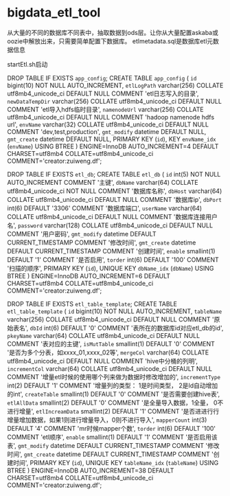 # bigdata_etl_tool
从大量的不同的数据库不同表中，抽取数据到ods层。让你从大量配置askaba或oozie中解放出来，只需要简单配置下数据库。
etlmetadata.sql是数据库etl元数据信息


startEtl.sh启动


DROP TABLE IF EXISTS `app_config`;
CREATE TABLE `app_config` (
  `id` bigint(10) NOT NULL AUTO_INCREMENT,
  `etlLogPath` varchar(256) COLLATE utf8mb4_unicode_ci DEFAULT NULL COMMENT 'etl日志写入的目录',
  `newDataTempDir` varchar(256) COLLATE utf8mb4_unicode_ci DEFAULT NULL COMMENT 'etl导入hdfs临时目录',
  `namenodeUrl` varchar(256) COLLATE utf8mb4_unicode_ci DEFAULT NULL COMMENT 'hadoop namenode hdfs url',
  `envName` varchar(32) COLLATE utf8mb4_unicode_ci DEFAULT NULL COMMENT 'dev,test,production',
  `gmt_modify` datetime DEFAULT NULL,
  `gmt_create` datetime DEFAULT NULL,
  PRIMARY KEY (`id`),
  KEY `envName_idx` (`envName`) USING BTREE
) ENGINE=InnoDB AUTO_INCREMENT=4 DEFAULT CHARSET=utf8mb4 COLLATE=utf8mb4_unicode_ci COMMENT='creator:zuiweng.df';



DROP TABLE IF EXISTS `etl_db`;
CREATE TABLE `etl_db` (
  `id` int(5) NOT NULL AUTO_INCREMENT COMMENT '主键',
  `dbName` varchar(64) COLLATE utf8mb4_unicode_ci NOT NULL COMMENT '数据库名称',
  `dbHost` varchar(64) COLLATE utf8mb4_unicode_ci DEFAULT NULL COMMENT '数据库ip',
  `dbPort` int(6) DEFAULT '3306' COMMENT '数据库端口',
  `userName` varchar(64) COLLATE utf8mb4_unicode_ci DEFAULT NULL COMMENT '数据库连接用户名',
  `password` varchar(128) COLLATE utf8mb4_unicode_ci DEFAULT NULL COMMENT '用户密码',
  `gmt_modify` datetime DEFAULT CURRENT_TIMESTAMP COMMENT '修改时间',
  `gmt_create` datetime DEFAULT CURRENT_TIMESTAMP COMMENT '创建时间',
  `enable` smallint(1) DEFAULT '1' COMMENT '是否启用',
  `torder` int(6) DEFAULT '100' COMMENT '扫描的顺序',
  PRIMARY KEY (`id`),
  UNIQUE KEY `dbName_idx` (`dbName`) USING BTREE
) ENGINE=InnoDB AUTO_INCREMENT=6 DEFAULT CHARSET=utf8mb4 COLLATE=utf8mb4_unicode_ci COMMENT='creator:zuiweng.df';



DROP TABLE IF EXISTS `etl_table_template`;
CREATE TABLE `etl_table_template` (
  `id` bigint(10) NOT NULL AUTO_INCREMENT,
  `tableName` varchar(256) COLLATE utf8mb4_unicode_ci DEFAULT NULL COMMENT '原始表名',
  `dbId` int(6) DEFAULT '0' COMMENT '表所在的数据库id对应etl_db的id',
  `pkeyName` varchar(64) COLLATE utf8mb4_unicode_ci DEFAULT NULL COMMENT '表对应的主键',
  `isMutTable` smallint(1) DEFAULT '0' COMMENT '是否为多个分表，如xxxx_01,xxxx_02等',
  `mergeCol` varchar(64) COLLATE utf8mb4_unicode_ci DEFAULT NULL COMMENT 'hive中分桶的列明',
  `incrementCol` varchar(64) COLLATE utf8mb4_unicode_ci DEFAULT NULL COMMENT '增量etl时候的使用哪个列来做为数据时修改增加的',
  `incrementType` int(2) DEFAULT '1' COMMENT '增量列的类型： 1是时间类型， 2是Id自动增加的int',
  `createTable` smallint(1) DEFAULT '0' COMMENT '是否需要创建hive表',
  `etlAllData` smallint(2) DEFAULT '0' COMMENT '是全量导入数据，1全量， 0不进行增量',
  `etlIncreamData` smallint(2) DEFAULT '1' COMMENT '是否进进行行增量增加数据，如果1则进行增量导入，0则不进行导入',
  `mapperCount` int(3) DEFAULT '4' COMMENT 'mr时候mapper个数',
  `torder` int(6) DEFAULT '100' COMMENT 'etl顺序',
  `enable` smallint(1) DEFAULT '1' COMMENT '是否启用该表',
  `gmt_modify` datetime DEFAULT CURRENT_TIMESTAMP COMMENT '修改时间',
  `gmt_create` datetime DEFAULT CURRENT_TIMESTAMP COMMENT '创建时间',
  PRIMARY KEY (`id`),
  UNIQUE KEY `tableName_idx` (`tableName`) USING BTREE
) ENGINE=InnoDB AUTO_INCREMENT=38 DEFAULT CHARSET=utf8mb4 COLLATE=utf8mb4_unicode_ci COMMENT='creator:zuiweng.df';
